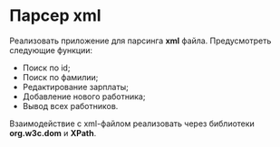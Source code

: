 # Парсер xml

Реализовать приложение для парсинга **xml** файла. Предусмотреть следующие функции:  

- Поиск по id;  
- Поиск по фамилии;  
- Редактирование зарплаты;  
- Добавление нового работника;  
- Вывод всех работников.  

Взаимодействие с xml-файлом реализовать через библиотеки **org.w3c.dom** и **XPath**.
